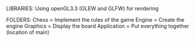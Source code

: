 LIBRARIES:
    Using openGL3.3 (GLEW and GLFW) for rendering

FOLDERS:
    Chess = Implement the rules of the game
    Engine = Create the engine 
    Graphics = Display the board
    Application = Put everything together (location of main)
